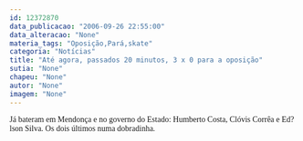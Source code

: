 ```yaml
---
id: 12372870
data_publicacao: "2006-09-26 22:55:00"
data_alteracao: "None"
materia_tags: "Oposição,Pará,skate"
categoria: "Notícias"
title: "Até agora, passados 20 minutos, 3 x 0 para a oposição"
sutia: "None"
chapeu: "None"
autor: "None"
imagem: "None"
---
```

<p><P><FONT face=Verdana>Já bateram em Mendonça e no governo do Estado: Humberto Costa, Clóvis Corrêa e Ed?lson Silva. Os dois últimos numa dobradinha.</FONT></P> </p>
